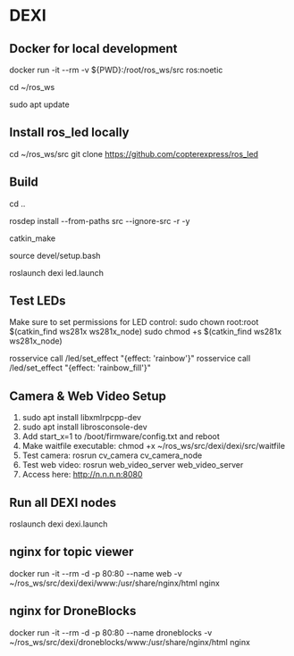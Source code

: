 # DEXI

## Docker for local development

docker run -it --rm -v ${PWD}:/root/ros_ws/src ros:noetic

cd ~/ros_ws

sudo apt update

## Install ros_led locally

cd ~/ros_ws/src
git clone https://github.com/copterexpress/ros_led

## Build

cd ..

rosdep install --from-paths src --ignore-src -r -y

catkin_make

source devel/setup.bash

roslaunch dexi led.launch

## Test LEDs

Make sure to set permissions for LED control:
sudo chown root:root $(catkin_find ws281x ws281x_node)
sudo chmod +s $(catkin_find ws281x ws281x_node)

rosservice call /led/set_effect "{effect: 'rainbow'}"
rosservice call /led/set_effect "{effect: 'rainbow_fill'}"

## Camera & Web Video Setup

1. sudo apt install libxmlrpcpp-dev
2. sudo apt install librosconsole-dev
3. Add start_x=1 to /boot/firmware/config.txt and reboot
4. Make waitfile executable: chmod +x ~/ros_ws/src/dexi/dexi/src/waitfile 
5. Test camera: rosrun cv_camera cv_camera_node
6. Test web video: rosrun web_video_server web_video_server
7. Access here: http://n.n.n.n:8080

## Run all DEXI nodes

roslaunch dexi dexi.launch

## nginx for topic viewer

docker run -it --rm -d -p 80:80 --name web -v ~/ros_ws/src/dexi/dexi/www:/usr/share/nginx/html nginx

## nginx for DroneBlocks
docker run -it --rm -d -p 80:80 --name droneblocks -v ~/ros_ws/src/dexi/droneblocks/www:/usr/share/nginx/html nginx

